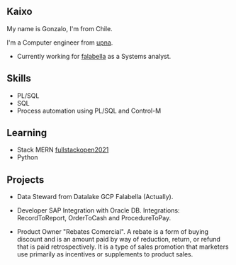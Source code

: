 ## Kaixo

My name is Gonzalo, I'm from Chile. 

I'm a Computer engineer from [upna](https://www.unavarra.es).

* Currently working for [falabella](https://www.falabella.com/) as a Systems analyst.

## Skills

* PL/SQL
* SQL
* Process automation using PL/SQL and Control-M

## Learning

* Stack MERN [fullstackopen2021](https://fullstackopen.com/en/)
* Python

## Projects

* Data Steward from Datalake GCP Falabella (Actually).

* Developer SAP Integration with Oracle DB. Integrations: RecordToReport, OrderToCash and ProcedureToPay.

* Product Owner "Rebates Comercial". A rebate is a form of buying discount and is an amount paid by way of reduction, return, or refund that is paid retrospectively. It is a type of sales promotion that marketers use primarily as incentives or supplements to product sales.
